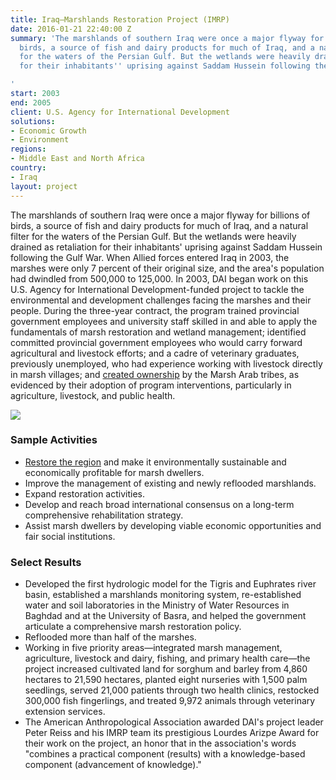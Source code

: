 ```yaml
---
title: Iraq—Marshlands Restoration Project (IMRP)
date: 2016-01-21 22:40:00 Z
summary: 'The marshlands of southern Iraq were once a major flyway for billions of
  birds, a source of fish and dairy products for much of Iraq, and a natural filter
  for the waters of the Persian Gulf. But the wetlands were heavily drained as retaliation
  for their inhabitants'' uprising against Saddam Hussein following the Gulf War.

'
start: 2003
end: 2005
client: U.S. Agency for International Development
solutions:
- Economic Growth
- Environment
regions:
- Middle East and North Africa
country:
- Iraq
layout: project
---
```


The marshlands of southern Iraq were once a major flyway for billions of birds, a source of fish and dairy products for much of Iraq, and a natural filter for the waters of the Persian Gulf. But the wetlands were heavily drained as retaliation for their inhabitants' uprising against Saddam Hussein following the Gulf War. When Allied forces entered Iraq in 2003, the marshes were only 7 percent of their original size, and the area's population had dwindled from 500,000 to 125,000. In 2003, DAI began work on this U.S. Agency for International Development-funded project to tackle the environmental and development challenges facing the marshes and their people. During the three-year contract, the program trained provincial government employees and university staff skilled in and able to apply the fundamentals of marsh restoration and wetland management; identified committed provincial government employees who would carry forward agricultural and livestock efforts; and a cadre of veterinary graduates, previously unemployed, who had experience working with livestock directly in marsh villages; and [created ownership][1] by the Marsh Arab tribes, as evidenced by their adoption of program interventions, particularly in agriculture, livestock, and public health.  


![][2]

###  Sample Activities

* [Restore the region](http://dai-global-developments.com/articles/the-re-greening-of-iraq-restoring-marshlands?utm_source=daidotcom) and make it environmentally sustainable and economically profitable for marsh dwellers.
* Improve the management of existing and newly reflooded marshlands.
* Expand restoration activities.
* Develop and reach broad international consensus on a long-term comprehensive rehabilitation strategy.
* Assist marsh dwellers by developing viable economic opportunities and fair social institutions.

###  Select Results

* Developed the first hydrologic model for the Tigris and Euphrates river basin, established a marshlands monitoring system, re-established water and soil laboratories in the Ministry of Water Resources in Baghdad and at the University of Basra, and helped the government articulate a comprehensive marsh restoration policy.
* Reflooded more than half of the marshes.
* Working in five priority areas—integrated marsh management, agriculture, livestock and dairy, fishing, and primary health care—the project increased cultivated land for sorghum and barley from 4,860 hectares to 21,590 hectares, planted eight nurseries with 1,500 palm seedlings, served 21,000 patients through two health clinics, restocked 300,000 fish fingerlings, and treated 9,972 animals through veterinary extension services.
* The American Anthropological Association awarded DAI's project leader Peter Reiss and his IMRP team its prestigious Lourdes Arizpe Award for their work on the project, an honor that in the association's words "combines a practical component (results) with a knowledge-based component (advancement of knowledge)."

[1]: http://www.guardian.co.uk/environment/2013/apr/15/azzam-alwash-goldman-prize
[2]: https://assetify-dai.com/projects/IraqIMRP.jpg
